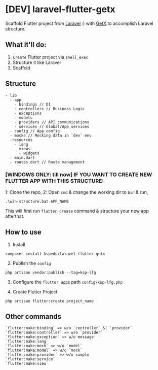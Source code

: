 # [DEV] laravel-flutter-getx
Scaffold Flutter project from [Laravel](https://laravel.com) :) with [GetX](https://pub.dev/packages/get) to accomplish Laravel structure.

## What it'll do:
1. `Create` Flutter project via `shell_exec`
2. Structure it like Laravel
3. Scaffold

## Structure
```
- lib
  - app
    - bindings // DI
    - controllers // Business Logic
    - exceptions
    - models
    - providers // API communications
    - services // Global/App services
  - config // App config
  - mocks // Mocking data in `dev` env
  -resources
    - lang
    - views
      - widgets
  - main.dart
  - routes.dart // Route management
```

### [WINDOWS ONLY: till now] IF YOU WANT TO CREATE NEW FLUTTER APP WITH THIS STRUCTURE:
1: Clone the repo,
2: Open `cmd` & change the working dir to `bin` & run,
```
.\win-structure.bat APP_NAME
```
This will first run `flutter create` command & structure your new app afterthat.

## How to use
1. Install
```
composer install kspedu/laravel-flutter-getx
```

2. Publish the `config`
```
php artisan vendor:publish --tag=ksp-lfg
```

3. Configure the `flutter apps` path `config\ksp-lfg.php`

4. Create Flutter Project
```
php artisan flutter:create project_name
```

## Other commands
```
`flutter:make:binding` => w/o `controller` &| `provider`
`flutter:make:controller` => w/o `provider`
`flutter:make:exception` => w/o message
`flutter:make:lang`
`flutter:make:mock` => w/o `model`
`flutter:make:model` => w/o `mock`
`flutter:make:provider` => w/o sample
`flutter:make:service`
`flutter:make:view`
```

